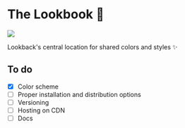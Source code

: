 # The Lookbook 💅

[![](https://img.shields.io/circleci/token/72b49f88c10f93d0d86ff25d730453d300d10671/project/github/lookback/lookbook/master.svg?style=flat-square)](https://circleci.com/gh/lookback/lookbook)

Lookback's central location for shared colors and styles ✨

## To do

- [x] Color scheme
- [ ] Proper installation and distribution options
- [ ] Versioning
- [ ] Hosting on CDN
- [ ] Docs
